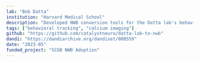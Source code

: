 ```yaml
---
lab: "Bob Datta"
institution: "Harvard Medical School"
description: "Developed NWB conversion tools for the Datta lab's behavioral neuroscience datasets, featuring photometric recordings and optogenetic manipulations in mice. The conversion pipeline handles multi-modal data including fiber photometry signals, behavioral measurements, and closed-loop optogenetic stimulation data studying dopamine dynamics during spontaneous behavior."
tags: ["behavioral tracking", "calcium imaging"]
github: "https://github.com/catalystneuro/datta-lab-to-nwb"
dandi: "https://dandiarchive.org/dandiset/000559"
date: "2023-05"
funded_project: "SCGB NWB Adoption"
---
```

